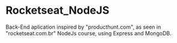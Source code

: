 # Rocketseat_NodeJS
Back-End aplication inspired by "producthunt.com", as seen in "rocketseat.com.br" NodeJs course, using Express and MongoDB.
